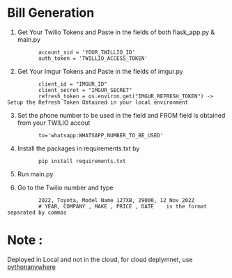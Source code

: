 # Bill Generation

1. Get Your Twilio Tokens and Paste in the fields of both flask_app.py & main.py

```
          account_sid = 'YOUR_TWILLIO_ID'
          auth_token = 'TWILLIO_ACCESS_TOKEN'
```

2. Get Your Imgur Tokens and Paste in the fields of imgur.py

```
          client_id = "IMGUR_ID"
          client_secret = "IMGUR_SECRET"
          refresh_token = os.environ.get("IMGUR_REFRESH_TOKEN") -> Setup the Refresh Token Obtained in your local environment
```
  
         
3. Set the phone number to be used in the field and FROM field is obtained from your TWILIO accout

```
          to='whatsapp:WHATSAPP_NUMBER_TO_BE_USED'
```


4. Install the packages in requirements.txt by

```
          pip install requirements.txt
```

5. Run main.py


6. Go to the Twilio number and type 

```
          2022, Toyota, Model Name 127XB, 29000, 12 Nov 2022   
          # YEAR, COMPANY , MAKE , PRICE , DATE    is the format separated by commas
```


# Note : 
Deployed in Local and not in the cloud, for cloud deplymnet, use [pythonanywhere](https://www.pythonanywhere.com/)

